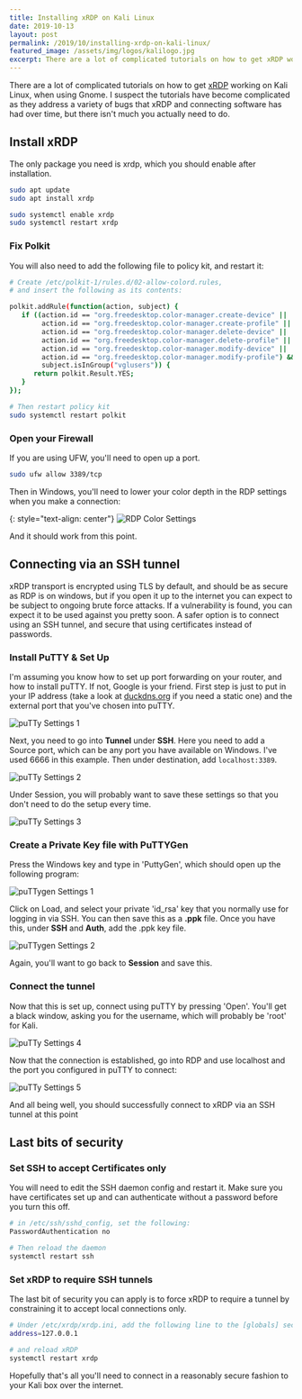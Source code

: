 ```yaml
---
title: Installing xRDP on Kali Linux
date: 2019-10-13
layout: post
permalink: /2019/10/installing-xrdp-on-kali-linux/
featured_image: /assets/img/logos/kalilogo.jpg
excerpt: There are a lot of complicated tutorials on how to get xRDP working on Kali Linux, when using Gnome. I suspect the tutorials have become complicated as they address a variety of bugs that xRDP and connecting software has had over time, but there isn't much you actually need to do. Here are the steps to be able to RDP into your Kali box locally, and via an SSH tunnel over the internet.
---
```


There are a lot of complicated tutorials on how to get [xRDP](http://xrdp.org/) working on Kali Linux, when using Gnome. I suspect the tutorials have become complicated as they address a variety of bugs that xRDP and connecting software has had over time, but there isn't much you actually need to do.

## Install xRDP

The only package you need is xrdp, which you should enable after installation.
``` sh
sudo apt update
sudo apt install xrdp

sudo systemctl enable xrdp
sudo systemctl restart xrdp
```

### Fix Polkit

You will also need to add the following file to policy kit, and restart it:

``` sh
# Create /etc/polkit-1/rules.d/02-allow-colord.rules, 
# and insert the following as its contents:

polkit.addRule(function(action, subject) {
   if ((action.id == "org.freedesktop.color-manager.create-device" ||
        action.id == "org.freedesktop.color-manager.create-profile" ||
        action.id == "org.freedesktop.color-manager.delete-device" ||
        action.id == "org.freedesktop.color-manager.delete-profile" ||
        action.id == "org.freedesktop.color-manager.modify-device" ||
        action.id == "org.freedesktop.color-manager.modify-profile") &&
        subject.isInGroup("vglusers")) {
      return polkit.Result.YES;
   }
});

# Then restart policy kit
sudo systemctl restart polkit
```

### Open your Firewall

If you are using UFW, you'll need to open up a port.

``` sh
sudo ufw allow 3389/tcp
```

Then in Windows, you'll need to lower your color depth in the RDP settings when you make a connection:

{: style="text-align: center"}
![RDP Color Settings]({{site.baseurl}}/assets/img/2019/2019-10-13-rdp-color-settings.jpg)

And it should work from this point.


## Connecting via an SSH tunnel

xRDP transport is encrypted using TLS by default, and should be as secure as RDP is on windows, but if you open it up to the internet you can expect to be subject to ongoing brute force attacks. If a vulnerability is found, you can expect it to be used against you pretty soon. A safer option is to connect using an SSH tunnel, and secure that using certificates instead of passwords.

### Install PuTTY & Set Up

I'm assuming you know how to set up port forwarding on your router, and how to install puTTY. If not, Google is your friend. First step is just to put in your IP address (take a look at [duckdns.org](duckdns.org) if you need a static one) and the external port that you've chosen into puTTY.

![puTTy Settings 1]({{site.baseurl}}/assets/img/2019/2019-10-13-putty-1.jpg)

Next, you need to go into **Tunnel** under **SSH**. Here you need to add a Source port, which can be any port you have available on Windows. I've used 6666 in this example. Then under destination, add ```localhost:3389```.

![puTTy Settings 2]({{site.baseurl}}/assets/img/2019/2019-10-13-putty-2.jpg)

Under Session, you will probably want to save these settings so that you don't need to do the setup every time.

![puTTy Settings 3]({{site.baseurl}}/assets/img/2019/2019-10-13-putty-3.jpg)

### Create a Private Key file with PuTTYGen

Press the Windows key and type in 'PuttyGen', which should open up the following program:


![puTTygen Settings 1]({{site.baseurl}}/assets/img/2019/2019-10-13-puttygen-1.jpg)

Click on Load, and select your private 'id_rsa' key that you normally use for logging in via SSH. You can then save this as a **.ppk** file. Once you have this, under **SSH** and **Auth**, add the .ppk key file.

![puTTygen Settings 2]({{site.baseurl}}/assets/img/2019/2019-10-13-puttygen-2.jpg)

Again, you'll want to go back to **Session** and save this.

### Connect the tunnel

Now that this is set up, connect using puTTY by pressing 'Open'. You'll get a black window, asking you for the username, which will probably be 'root' for Kali.

![puTTy Settings 4]({{site.baseurl}}/assets/img/2019/2019-10-13-putty-4.jpg)

Now that the connection is established, go into RDP and use localhost and the port you configured in puTTY to connect:

![puTTy Settings 5]({{site.baseurl}}/assets/img/2019/2019-10-13-putty-5.jpg)

And all being well, you should successfully connect to xRDP via an SSH tunnel at this point


## Last bits of security

### Set SSH to accept Certificates only

You will need to edit the SSH daemon config and restart it. Make sure you have certificates set up and can authenticate without a password before you turn this off.

``` sh
# in /etc/ssh/sshd_config, set the following:
PasswordAuthentication no

# Then reload the daemon
systemctl restart ssh
```

### Set xRDP to require SSH tunnels

The last bit of security you can apply is to force xRDP to require a tunnel by constraining it to accept local connections only.

``` sh
# Under /etc/xrdp/xrdp.ini, add the following line to the [globals] section:
address=127.0.0.1

# and reload xRDP
systemctl restart xrdp
```

Hopefully that's all you'll need to connect in a reasonably secure fashion to your Kali box over the internet.
